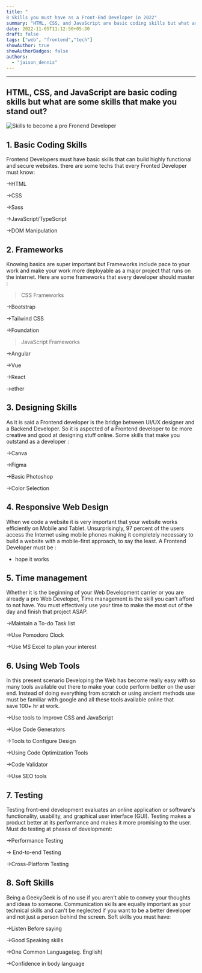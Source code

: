 ```yaml
---
title: "
8 Skills you must have as a Front-End Developer in 2022"
summary: "HTML, CSS, and JavaScript are basic coding skills but what are some skills that make you stand out?"
date: 2022-11-05T11:12:50+05:30
draft: false
tags: ["web", "frontend","tech"]
showAuthor: true
showAuthorBadges: false
authors:
  - "jaison_dennis"
---
```


---
HTML, CSS, and JavaScript are basic coding skills but what are some skills that make you stand out?
---------------------------------------------------------------------------------------------------

![Skills to become a pro Fronend Developer](https://miro.medium.com/max/700/1*R0QtqGJBr0_vJeO3F4Bx-w.png)

1\. Basic Coding Skills
-----------------------

Frontend Developers must have basic skills that can build highly functional and secure websites. there are some techs that every Fronted Developer must know:

→HTML

→CSS

→Sass

→JavaScript/TypeScript

→DOM Manipulation

2\. Frameworks
--------------

Knowing basics are super important but Frameworks include pace to your work and make your work more deployable as a major project that runs on the internet. Here are some frameworks that every developer should master :

> CSS Frameworks

→Bootstrap

→Tailwind CSS

→Foundation

> JavaScript Frameworks

→Angular

→Vue

→React

→ether

3\. Designing Skills
--------------------

As it is said a Frontend developer is the bridge between UI/UX designer and a Backend Developer. So it is aspected of a Frontend developer to be more creative and good at designing stuff online. Some skills that make you outstand as a developer :

→Canva

→Figma

→Basic Photoshop

→Color Selection

4\. Responsive Web Design
-------------------------

When we code a website it is very important that your website works efficiently on Mobile and Tablet. Unsurprisingly, 97 percent of the users access the Internet using mobile phones making it completely necessary to build a website with a mobile-first approach, to say the least. A Frontend Developer must be :

- hope it works

5\. Time management
-------------------

Whether it is the beginning of your Web Development carrier or you are already a pro Web Developer, Time management is the skill you can't afford to not have. You must effectively use your time to make the most out of the day and finish that project ASAP.

→Maintain a To-do Task list

→Use Pomodoro Clock

→Use MS Excel to plan your interest

6\. Using Web Tools
-------------------

In this present scenario Developing the Web has become really easy with so many tools available out there to make your code perform better on the user end. Instead of doing everything from scratch or using ancient methods use must be familiar with google and all these tools available online that save 100+ hr at work.

→Use tools to Improve CSS and JavaScript

→Use Code Generators

→Tools to Configure Design

→Using Code Optimization Tools

→Code Validator

→Use SEO tools

7\. Testing
-----------

Testing front-end development evaluates an online application or software's functionality, usability, and graphical user interface (GUI). Testing makes a product better at its performance and makes it more promising to the user. Must do testing at phases of development:

→Performance Testing

→ End-to-end Testing

→Cross-Platform Testing

8\. Soft Skills
---------------

Being a GeekyGeek is of no use if you aren't able to convey your thoughts and ideas to someone. Communication skills are equally important as your technical skills and can't be neglected if you want to be a better developer and not just a person behind the screen. Soft skills you must have:

→Listen Before saying

→Good Speaking skills

→One Common Language(eg. English)

→Confidence in body language
